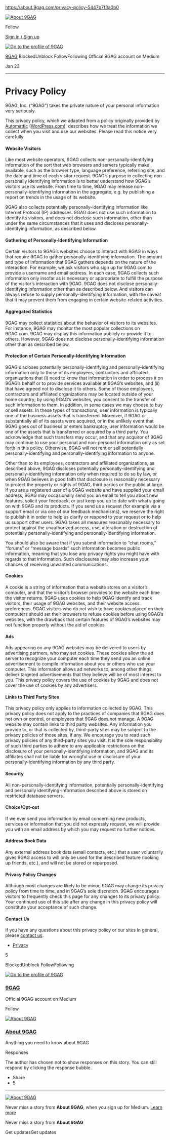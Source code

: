https://about.9gag.com/privacy-policy-5447b7f3a0b0

<a href="https://about.9gag.com?source=logo-lo_a66090d7636b---10c32d703f19" class="js-logCollection"><img src="https://cdn-images-1.medium.com/letterbox/36/36/50/50/1*NdMVXXnbhs0HHvBRFsYe2Q.png?source=logoAvatar-lo_a66090d7636b---10c32d703f19" alt="About 9GAG" class="u-paddingTop5" /></a>

<span class="button-label js-buttonLabel">Follow</span>

<a href="https://medium.com/m/signin?redirect=https%3A%2F%2Fabout.9gag.com%2Fprivacy-policy-5447b7f3a0b0" class="button button--primary button--chromeless u-accentColor--buttonNormal is-inSiteNavBar u-lineHeight30 u-height32">Sign in / Sign up</a>

<a href="https://about.9gag.com/@9gag?source=post_header_lockup" class="link avatar u-baseColor--link"><img src="https://cdn-images-1.medium.com/fit/c/60/60/0*Zrn-nNgUcLCF1reL.png" alt="Go to the profile of 9GAG" class="avatar-image avatar-image--small" /></a>

<a href="https://about.9gag.com/@9gag?source=post_header_lockup" class="link link link--darken link--darker u-baseColor--link">9GAG</a><span class="followState js-followState buttonSet-inner" data-user-id="9dd20ec0913"></span>
<span class="button-label button-defaultState">Blocked</span><span class="button-label button-hoverState">Unblock</span>
<span class="button-label button-defaultState js-buttonLabel">Follow</span><span class="button-label button-activeState">Following</span>
Official 9GAG account on Medium

Jan 23<span class="middotDivider u-fontSize12"></span><span class="readingTime" title="5 min read"></span>

------------------------------------------------------------------------

Privacy Policy
==============

9GAG, Inc. (“9GAG”) takes the private nature of your personal information very seriously.

This privacy policy, which we adapted from a policy originally provided by <a href="https://automattic.com/" class="markup--anchor markup--p-anchor">Automattic</a> (<a href="https://wordpress.com/" class="markup--anchor markup--p-anchor">WordPress.com</a>), describes how we treat the information we collect when you visit and use our websites. Please read this notice very carefully.

#### Website Visitors

Like most website operators, 9GAG collects non-personally-identifying information of the sort that web browsers and servers typically make available, such as the browser type, language preference, referring site, and the date and time of each visitor request. 9GAG’s purpose in collecting non-personally identifying information is to better understand how 9GAG’s visitors use its website. From time to time, 9GAG may release non-personally-identifying information in the aggregate, e.g. by publishing a report on trends in the usage of its website.

9GAG also collects potentially personally-identifying information like Internet Protocol (IP) addresses. 9GAG does not use such information to identify its visitors, and does not disclose such information, other than under the same circumstances that it uses and discloses personally-identifying information, as described below.

#### Gathering of Personally-Identifying Information

Certain visitors to 9GAG’s websites choose to interact with 9GAG in ways that require 9GAG to gather personally-identifying information. The amount and type of information that 9GAG gathers depends on the nature of the interaction. For example, we ask visitors who sign up for 9GAG.com to provide a username and email address. In each case, 9GAG collects such information only insofar as is necessary or appropriate to fulfill the purpose of the visitor’s interaction with 9GAG. 9GAG does not disclose personally-identifying information other than as described below. And visitors can always refuse to supply personally-identifying information, with the caveat that it may prevent them from engaging in certain website-related activities.

#### Aggregated Statistics

9GAG may collect statistics about the behavior of visitors to its websites. For instance, 9GAG may monitor the most popular collections on 9GAG.com. 9GAG may display this information publicly or provide it to others. However, 9GAG does not disclose personally-identifying information other than as described below.

#### Protection of Certain Personally-Identifying Information

9GAG discloses potentially personally-identifying and personally-identifying information only to those of its employees, contractors and affiliated organizations that (i) need to know that information in order to process it on 9GAG’s behalf or to provide services available at 9GAG’s websites, and (ii) that have agreed not to disclose it to others. Some of those employees, contractors and affiliated organizations may be located outside of your home country; by using 9GAG’s websites, you consent to the transfer of such information to them. In addition, in some cases we may choose to buy or sell assets. In these types of transactions, user information is typically one of the business assets that is transferred. Moreover, if 9GAG or substantially all of its assets were acquired, or in the unlikely event that 9GAG goes out of business or enters bankruptcy, user information would be one of the assets that is transferred or acquired by a third party. You acknowledge that such transfers may occur, and that any acquiror of 9GAG may continue to use your personal and non-personal information only as set forth in this policy. Otherwise, 9GAG will not rent or sell potentially personally-identifying and personally-identifying information to anyone.

Other than to its employees, contractors and affiliated organizations, as described above, 9GAG discloses potentially personally-identifying and personally-identifying information only when required to do so by law, or when 9GAG believes in good faith that disclosure is reasonably necessary to protect the property or rights of 9GAG, third parties or the public at large. If you are a registered user of a 9GAG website and have supplied your email address, 9GAG may occasionally send you an email to tell you about new features, solicit your feedback, or just keep you up to date with what’s going on with 9GAG and its products. If you send us a request (for example via a support email or via one of our feedback mechanisms), we reserve the right to publish it in order to help us clarify or respond to your request or to help us support other users. 9GAG takes all measures reasonably necessary to protect against the unauthorized access, use, alteration or destruction of potentially personally-identifying and personally-identifying information.

You should also be aware that if you submit information to “chat rooms,” “forums” or “message boards” such information becomes public information, meaning that you lose any privacy rights you might have with regards to that information. Such disclosures may also increase your chances of receiving unwanted communications.

#### Cookies

A cookie is a string of information that a website stores on a visitor’s computer, and that the visitor’s browser provides to the website each time the visitor returns. 9GAG uses cookies to help 9GAG identify and track visitors, their usage of 9GAG websites, and their website access preferences. 9GAG visitors who do not wish to have cookies placed on their computers should set their browsers to refuse cookies before using 9GAG’s websites, with the drawback that certain features of 9GAG’s websites may not function properly without the aid of cookies.

#### Ads

Ads appearing on any 9GAG websites may be delivered to users by advertising partners, who may set cookies. These cookies allow the ad server to recognize your computer each time they send you an online advertisement to compile information about you or others who use your computer. This information allows ad networks to, among other things, deliver targeted advertisements that they believe will be of most interest to you. This privacy policy covers the use of cookies by 9GAG and does not cover the use of cookies by any advertisers.

#### Links to Third Party Sites

This privacy policy only applies to information collected by 9GAG. This privacy policy does not apply to the practices of companies that 9GAG does not own or control, or employees that 9GAG does not manage. A 9GAG website may contain links to third party websites. Any information you provide to, or that is collected by, third-party sites may be subject to the privacy policies of those sites, if any. We encourage you to read such privacy policies of any third-party sites you visit. It is the sole responsibility of such third parties to adhere to any applicable restrictions on the disclosure of your personally-identifying information, and 9GAG and its affiliates shall not be liable for wrongful use or disclosure of your personally-identifying information by any third party.

#### Security

All non-personally-identifying information, potentially personally-identifying and personally identifying-information described above is stored on restricted database servers.

#### Choice/Opt-out

If we ever send you information by email concerning new products, services or information that you did not expressly request, we will provide you with an email address by which you may request no further notices.

#### Address Book Data

Any external address book data (email contacts, etc.) that a user voluntarily gives 9GAG access to will only be used for the described feature (looking up friends, etc.), and will not be stored or repurposed.

#### Privacy Policy Changes

Although most changes are likely to be minor, 9GAG may change its privacy policy from time to time, and in 9GAG’s sole discretion. 9GAG encourages visitors to frequently check this page for any changes to its privacy policy. Your continued use of this site after any change in this privacy policy will constitute your acceptance of such change.

#### Contact Us

If you have any questions about this privacy policy or our sites in general, please <a href="http://9gag.com/contact" class="markup--anchor markup--p-anchor">contact us</a>.

-   <a href="https://about.9gag.com/tagged/privacy?source=post" class="link u-baseColor--link">Privacy</a>

5

<span class="followState js-followState buttonSet-inner" data-user-id="9dd20ec0913"></span>
<span class="button-label button-defaultState">Blocked</span><span class="button-label button-hoverState">Unblock</span>
<span class="button-label button-defaultState js-buttonLabel">Follow</span><span class="button-label button-activeState">Following</span>

<a href="https://about.9gag.com/@9gag?source=footer_card" class="link avatar u-baseColor--link" title="Go to the profile of 9GAG"><img src="https://cdn-images-1.medium.com/fit/c/60/60/0*Zrn-nNgUcLCF1reL.png" alt="Go to the profile of 9GAG" class="avatar-image avatar-image--small" /></a>

### <a href="https://about.9gag.com/@9gag" class="link link--primary u-accentColor--hoverTextNormal" title="Go to the profile of 9GAG">9GAG</a>

Official 9GAG account on Medium

<span class="button-label js-buttonLabel">Follow</span>

<a href="https://about.9gag.com?source=footer_card" class="link avatar avatar--roundedRectangle u-baseColor--link" title="Go to About 9GAG"><img src="https://cdn-images-1.medium.com/fit/c/60/60/1*NdMVXXnbhs0HHvBRFsYe2Q.png" alt="About 9GAG" class="avatar-image u-size60x60" /></a>

### <a href="https://about.9gag.com?source=footer_card" class="link link--primary u-accentColor--hoverTextNormal">About 9GAG</a>

Anything you need to know about 9GAG

<span class="heading-title heading-title--bold">Responses</span>

The author has chosen not to show responses on this story. You can still respond by clicking the response bubble.

-   Share
-   5

-   -   -   

<a href="https://about.9gag.com" class="link avatar avatar--roundedRectangle u-baseColor--link" title="Go to About 9GAG"><img src="https://cdn-images-1.medium.com/fit/c/40/40/1*NdMVXXnbhs0HHvBRFsYe2Q.png" alt="About 9GAG" class="avatar-image avatar-image--smaller" /></a>

Never miss a story from **About 9GAG**, when you sign up for Medium. <a href="https://medium.com/@Medium/personalize-your-medium-experience-with-users-publications-tags-26a41ab1ee0c#.hx4zuv3mg" class="link link--accent u-accentColor--textNormal u-accentColor--textDarken u-baseColor--link">Learn more</a>

Never miss a story from **About 9GAG**

<span class="button-label button-defaultState js-buttonLabel">Get updates</span><span class="button-label button-activeState">Get updates</span>


